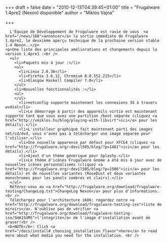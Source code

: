 
+++
draft = false
date = "2010-12-13T04:39:45+01:00"
title = "Frugalware 1.4pre2 (Nexon) disponible"
author = "Miklos Vajna"

+++

      L'Équipe de Développement de Frugalware est ravie de vous  <a href="/news/188">annoncer</a> la sortie immédiate de Frugalware 1.4pre2, le deuxième aperçu technique de la prochaine version stable 1.4 Nexon..</p>
    <p>Une liste des principales améliorations et changements depuis la version 1.4pre1 :<br />
      <ul>
        <li>Paquets mis à jour :</li>
        <ul>
          <li>Linux 2.6.36</li>
          <li>Firefox 3.6.12, Chromium 8.0.552.215</li>
          <li>Glasgow Haskell Compiler 7.0</li>
        </ul>
        <li>Nouvelles fonctionnalités :</li>
        <ul>
        </ul>
          <li>netconfig supporte maintenant les connexions 3G à travers wvdial</li>
          <li>Le démarrage à partir des appareils virtio est maintenant supporté tant que vous avez une partition /boot séparée (cliquez <a href="http://vmiklos.hu/blog/playing-with-libvirt">ici</a> pour les détails).</li>
          <li>L'installeur graphique fait maintenant parti des images net/cd/dvd, vous n'avez pas à télécharger une image séparée pour l'utiliser.</li>
          <li>Une nouvelle apparence par défaut pour XFCE4 (cliquez <a href="http://frugalware.org/~devil505/blog/?p=1461">ici</a> pour les détails).</li>
          <li>Ajout d'un thème générique pour Splashy.</li>
          <li>Le thème d'icônes Frugalware Gnome a été mis à jour avec de nouvelles icônes personnalisées (cliquez <a href="http://frugalware.org/~devil505/blog/?p=1506">ici</a> pour les détails) et de nouvelles variantes (RoseDust et deux variantes monochromes pour les panels sombres et clairs).</li>
      </ul>
      Référez-vous au <a href="http://frugalware.org/download/frugalware-testing/ChangeLog.txt">ChangeLog Nexon</a> pour plus d'informations.<br />
      Téléchargez pour l'architecture i686: regardez notre <a href="http://frugalware.org/download/frugalware-testing-iso">liste de miroirs</a>. N'oubliez pas de vérifier <a href="http://frugalware.org/download/frugalware-testing-iso/SHA1SUMS">l'integrité</a> de l'image d'installation avant de graver!<br />
     <b>NOTE</b>: Click <a href="/docs/install#_choosing_installation_flavor">here</a> to read more about what media you need for the installation. <br />
      
    